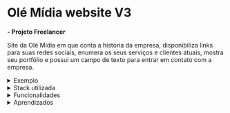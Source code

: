 # Olé Mídia website V3

**- Projeto Freelancer**

Site da Olé Mídia em que conta a história da empresa, disponibiliza links para suas redes sociais, enumera os seus serviços e clientes atuais, mostra seu portfólio e possui um campo de texto para entrar em contato com a empresa.

<details><summary>Exemplo</summary>
![Teste Legaplan (1)](https://github.com/user-attachments/assets/9dd58718-ba7d-40f3-bf06-8d02031cb6ce)
</details>



<details><summary>Stack utilizada</summary>
<ul>
  <li>Framework: React Hooks</li>
  <li>Linguagem: Javascript, Typescript</li>
  <li>Estilização: Styled-components, Framer-motion</li>
  <li>Formulário: React-hook-form, Zod, Emailjs</li>
</ul>
</details>

<details><summary>Funcionalidades</summary>
<ul>
   <li>Menu hamburguer vindo de cima para versão mobile e tablet;</li>
    <li>Envio de mensagem diretamente para email da empresa;</li>
    <li>Mensagens de erros nos campos de texto da seção de Contatos;</li>
    <li>Filtro de imagens atráves dos botões na seção de Portfólio;</li>
    <li>Carousel de imagens e botões na seção de Portfólio;</li>
    <li>Link para contato via whatsapp fixo na tela;</li>
    <li>Abertura de nova aba de navegador para links de redes sociais;</li>
</ul>
</details>

<details><summary>Aprendizados</summary>
 <ul>
  <li>Desenvolver um produto nas diretrizes que o cliente quer e no prazo determinado.</li>
  <li>Figma mockup</li>
  <li>Responsividade</li>
  <li>Framer-motion</li>
  <li>Aprofundar conhecimento no uso do React-hook-form</li>
</ul>
</details>
